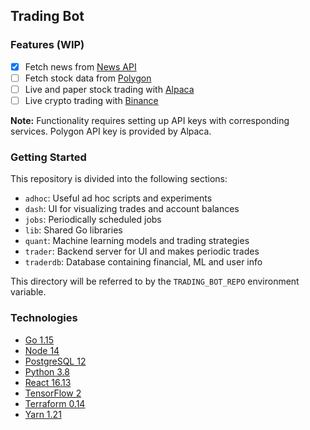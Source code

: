 ## Trading Bot

### Features (WIP)

- [x] Fetch news from [News API](https://newsapi.org/)
- [ ] Fetch stock data from [Polygon](https://polygon.io/)
- [ ] Live and paper stock trading with [Alpaca](https://alpaca.markets/)
- [ ] Live crypto trading with [Binance](https://www.binance.com/en)

**Note:** Functionality requires setting up API keys with corresponding services.
Polygon API key is provided by Alpaca.

### Getting Started

This repository is divided into the following sections:

- `adhoc`: Useful ad hoc scripts and experiments
- `dash`: UI for visualizing trades and account balances
- `jobs`: Periodically scheduled jobs
- `lib`: Shared Go libraries
- `quant`: Machine learning models and trading strategies
- `trader`: Backend server for UI and makes periodic trades
- `traderdb`: Database containing financial, ML and user info

This directory will be referred to by the `TRADING_BOT_REPO` environment variable.

### Technologies

- [Go 1.15](https://golang.org/)
- [Node 14](https://nodejs.org/en/)
- [PostgreSQL 12](https://www.postgresql.org/)
- [Python 3.8](https://www.python.org/)
- [React 16.13](https://reactjs.org/)
- [TensorFlow 2](https://www.tensorflow.org/)
- [Terraform 0.14](https://www.terraform.io/)
- [Yarn 1.21](https://classic.yarnpkg.com/lang/en/)
